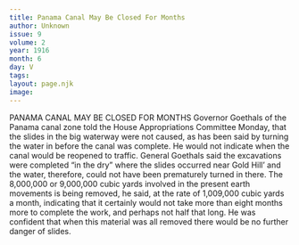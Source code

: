 ```yaml
---
title: Panama Canal May Be Closed For Months
author: Unknown
issue: 9
volume: 2
year: 1916
month: 6
day: V
tags:
layout: page.njk
image:
---
```

PANAMA CANAL MAY BE CLOSED FOR MONTHS       Governor Goethals of the Panama canal zone told the House Appropriations Committee Monday, that the slides in the big waterway were not caused, as has been said by turning the water in before the canal was complete. He would not indicate when the canal would be reopened to traffic.       General Goethals said the excavations were completed “in the dry” where the slides occurred near Gold Hill’ and the water, therefore, could not have been prematurely turned in there.       The 8,000,000 or 9,000,000 cubic yards involved in the present earth movements is being removed, he said, at the rate of 1,009,000 cubic yards a month, indicating that it certainly would not take more than eight months more to complete the work, and perhaps not half that long. He was confident that when this material was all removed there would be no further danger of slides.    

